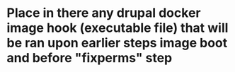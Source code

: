 # Place in there any drupal docker image hook (executable file) that will be ran upon earlier steps image boot and before "fixperms" step
